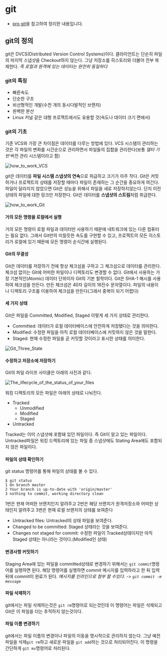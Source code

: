 # git

* [pro git](https://git-scm.com/book/ko/v2)을 참고하여 정리한 내용입니다.

## git의 정의

git은 DVCS(Distributed Version Control Systems)이다. 클라이언트는 단순히 파일의 마지막 스냅샷을 Checkout하지 않는다. 그냥 저장소를 히스토리와 더불어 전부 복제한다. *즉 로컬과 원격에 있는 데이터는 완전히 동일하다*

### git의 특징

* 빠른속도
* 단순한 구조
* 비선형적인 개발(수천 개의 동시다발적인 브랜치)
* 완벽한 분산
* Linux 커널 같은 대형 프로젝트에서도 유용할 것(속도나 데이터 크기 면에서)

### git의 기초

기존 VCS와 가장 큰 차이점은 데이터를 다루는 방법에 있다. VCS 시스템이 관리하는 것은 각 파일의 변화를 시간순으로 관리하면서 파일들의 집합을 관리한다(보통 *델타 기반* 버전 관리 시스템이라고 함)

![how_to_work_VCS](how_to_work_VCS.png)

git은 데이터를 **파일 시스템 스냅샷의 연속**으로 취급하고 크기가 아주 작다. Git은 커밋하거나 프로젝트의 상태를 저장할 때마다 파일이 존재하는 그 순간을 중요하게 여긴다. 파일이 달라지지 않았으면 Git은 성능을 위해서 파일을 새로 저장하지않는다. 단지 이전 상태의 파일에 대한 링크만 저장한다. Git은 데이터를 **스냅샷의 스트림**처럼 취급한다.

![how_to_work_Git](how_to_work_Git.png)

#### 거의 모든 명령을 로컬에서 실행

거의 모든 명령이 로컬 파일과 데이터만 사용하기 때문에 네트워크에 있는 다른 컴퓨터는 필요 없다. 그래서 Git만의 미칠듯한 속도를 구현할 수 있고, 프로젝트의 모든 히스토리가 로컬에 있기 때문에 모든 명령이 순식간에 실행된다.

#### Git의 무결성

Git은 데이터를 저장하기 전에 항상 체크섬을 구하고 그 체크섬으로 데이터를 관리한다. 체크섬 없이는 Git에 어떠한 파일이나 디렉토리도 변경할 수 없다. Git에서 사용하는 가장 기본적인(Atomic) 데이터 단위이자 Git의 기본 철학이다.
Git은 SHA-1 해시를 사용하여 체크섬을 만든다. 만든 체크섬은 40자 길이의 16진수 문자열이다. 파일의 내용이나 디렉토리 구조를 이용하여 체크섬을 만든다(그래서 중복이 되기 어렵다)

#### 세 가지 상태

Git은 파일을 Committed, Modified, Staged 이렇게 세 가지 상태로 관리한다.
* Committed: 데이터가 로컬 데이터베이스에 안전하게 저장됐다는 것을 의미한다.
* Modified: 수정한 파일을 아직 로컬 데이터베이스에 커밋하지 않은 것을 말한다.
* Staged: 현재 수정한 파일을 곧 커밋할 것이라고 표시한 상태를 의미한다.

![Git_Three_State](Git_Three_State.png)

#### 수정하고 저장소에 저장하기

Git의 파일 라이프 사이클은 아래의 사진과 같다.

![The_lifecycle_of_the_status_of_your_files](The_lifecycle_of_the_status_of_your_files.png)

워킹 디렉토리의 모든 파일은 아래의 상태로 나눠진다.
* Tracked
  * Unmodified
  * Modified
  * Staged
* Untracked

Tracked는 이미 스냅샷에 포함돼 있던 파일이다. 즉 Git이 알고 있는 파일이다.
Untracked파일은 워킹 드렉토리에 있는 파일 중 스냅샷에도 Stating Area에도 포함되지 않은 파일이다.

#### 파일의 상태 확인하기

git status 명령어를 통해 파일의 상태를 볼 수 있다.

```console
$ git status
1 On branch master
2 Your branch is up-to-date with 'origin/master'
3 nothing to commit, working directory clean
```
1번은 현재 어떠한 브랜치인지 알려주고
2번은 해당 브랜치가 원격저장소와 어떠한 상태인지 알려주고
3번은 현재 로컬 브랜치의 상태를 보여준다
* Untracked files: Untracked의 상태 파일을 보여준다.
* Changed to be committed: Staged 상태라는 것을 보여준다.
* Changes not staged for commit: 수정한 파일이 Tracked상태이지만 아직 Staged 상태는 아니라는 것이다.(Modified인 상태)

#### 변경사항 커밋하기

Staging Area에 있는 파일을 committed상태로 변경하기 위해서는 ```git commit```명령어를 실행하면 된다. 해당 명령어를 실행하면 commit 메시지를 입력하라고 한 뒤 입력뒤에 commit이 완료가 된다. *메시지를 인라인으로 첨부 할 수있다. -> ```git commit -m message```*


#### 파일 삭제하기

git에서는 파일 삭제하는것은 ```git rm```명령어로 되는것인데 이 명령어는 파일은 삭제되고 Git은 이 파일을 더는 추적하지 않는것이다.


#### 파일 이름 변경하기

git에서는 파일 이름의 변경이나 파일의 이동을 명시적으로 관리하지 않는다. 그냥 예전 파일을 삭제```git rm```하고 새로운 파일을 ```git add```하는 것으로 처리되어진다. 이 명령을 간단하게 ```git mv```명령어로 처리된다.